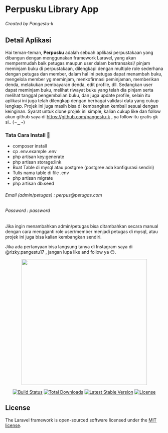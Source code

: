 <h1>Perpusku Library App</h1>
<h6 class="text-gray">Created by Pangestu-k</h6>

## Detail Aplikasi

Hai teman-teman, <b>Perpusku</b> adalah sebuah aplikasi perpustakaan yang dibangun dengan menggunakan framework Laravel, yang akan mempermudah baik petugas maupun user dalam bertransaksi/ pinjam meminjam buku di perpustakaan, dilengkapi dengan multiple role sederhana dengan petugas dan member, dalam hal ini petugas dapat menambah buku, mengelola member yg meminjam, menkofirmasi peminjaman, memberikan denda, melakukan pembayaran denda, edit profile, dll. Sedangkan user dapat meminjam buku, melihat riwayat buku yang telah dia pinjam serta melihat tanggal pengembalian buku, dan juga update profile, selain itu aplikasi ini juga telah dilengkap dengan berbagai validasi data yang cukup lengkap. Projek ini juga masih bisa di kembangkan kembali sesuai dengan keinginan. Syarat untuk clone projek ini simple, kalian cukup like dan follow akun github saya di https://github.com/pangestu-k , ya follow itu gratis gk si.. (¬‿¬)


<h3>Tata Cara Install 🌱</h3>

- composer install
- cp .env.example .env
- php artisan key:generate
- php artisan storage:link 
- Buat Table di mysql atau postgree (postgree ada konfigurasi sendiri)
- Tulis nama table di file .env
- php artisan migrate
- php artisan db:seed

<h6 class="text-gray">Email (admin/petugas) : perpus@petugas.com</h6>
<h6 class="text-gray">Password	            : password</h6>

<p>
    Jika ingin menambahkan admin/petugas bisa ditambahkan secara manual
    dengan cara mengganti role user/member menjadi petugas di mysql, atau
    projek ini juga bisa kalian kembangkan sendiri.
</p>

Jika ada pertanyaan bisa langsung tanya di Instagram saya di @rizky.pangestu17 , jangan lupa like and follow ya 😏.


<p align="center"><a href="https://laravel.com" target="_blank"><img src="https://raw.githubusercontent.com/laravel/art/master/logo-lockup/5%20SVG/2%20CMYK/1%20Full%20Color/laravel-logolockup-cmyk-red.svg" width="400"></a></p>

<p align="center">
<a href="https://travis-ci.org/laravel/framework"><img src="https://travis-ci.org/laravel/framework.svg" alt="Build Status"></a>
<a href="https://packagist.org/packages/laravel/framework"><img src="https://img.shields.io/packagist/dt/laravel/framework" alt="Total Downloads"></a>
<a href="https://packagist.org/packages/laravel/framework"><img src="https://img.shields.io/packagist/v/laravel/framework" alt="Latest Stable Version"></a>
<a href="https://packagist.org/packages/laravel/framework"><img src="https://img.shields.io/packagist/l/laravel/framework" alt="License"></a>
</p>

## License

The Laravel framework is open-sourced software licensed under the [MIT license](https://opensource.org/licenses/MIT).
